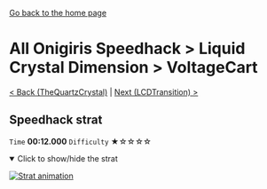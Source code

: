 [Go back to the home page](https://github.com/Doublevil/scbspeedrun)

# All Onigiris Speedhack > Liquid Crystal Dimension > VoltageCart

[< Back (TheQuartzCrystal)](https://github.com/Doublevil/scbspeedrun/blob/main/levels/arb_sh/LCD/TheQuartzCrystal.md) | [Next (LCDTransition) >](https://github.com/Doublevil/scbspeedrun/blob/main/levels/arb_sh/LCD/LCDTransition.md)

## Speedhack strat

`Time` **00:12.000** `Difficulty` ★☆☆☆☆
<details open>
  <summary>Click to show/hide the strat</summary>

  [![Strat animation](https://github.com/Doublevil/scbspeedrun/blob/main/media/levels/LCD/VoltageCart_S_Strat.webp)](https://github.com/Doublevil/scbspeedrun/blob/main/media/levels/LCD/VoltageCart_S_Strat.mp4?raw=true)
</details>
